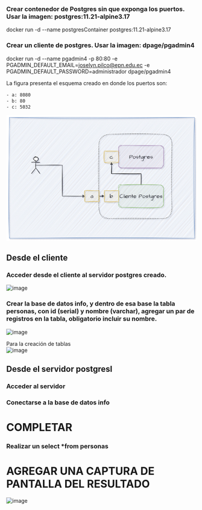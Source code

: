 ### Crear contenedor de Postgres sin que exponga los puertos. Usar la imagen: postgres:11.21-alpine3.17
docker run -d --name postgresContainer postgres:11.21-alpine3.17


### Crear un cliente de postgres. Usar la imagen: dpage/pgadmin4

docker run -d --name pgadmin4 -p 80:80 -e PGADMIN_DEFAULT_EMAIL=joselyn.pilco@epn.edu.ec -e PGADMIN_DEFAULT_PASSWORD=administrador dpage/pgadmin4

La figura presenta el esquema creado en donde los puertos son:
```
- a: 8080
- b: 80
- c: 5032
```

![Imagen](imagenes/esquema-ejercicio3.PNG)

## Desde el cliente
### Acceder desde el cliente al servidor postgres creado.
![image](https://github.com/jossC11/2024A-ISWD633-GR1/assets/94476123/39c2aff7-388c-4cf7-9038-1bbbda923d25)


### Crear la base de datos info, y dentro de esa base la tabla personas, con id (serial) y nombre (varchar), agregar un par de registros en la tabla, obligatorio incluir su nombre.
![image](https://github.com/jossC11/2024A-ISWD633-GR1/assets/94476123/18f1ac9a-0da6-4b81-8c19-d3f9324c8192)

Para la creación de tablas  
![image](https://github.com/jossC11/2024A-ISWD633-GR1/assets/94476123/4026ba18-ae63-4472-a63b-6c1d5d211f20)


## Desde el servidor postgresl
### Acceder al servidor

### Conectarse a la base de datos info
# COMPLETAR
### Realizar un select *from personas
# AGREGAR UNA CAPTURA DE PANTALLA DEL RESULTADO
![image](https://github.com/jossC11/2024A-ISWD633-GR1/assets/94476123/91e0e7d3-22dd-4807-bc56-f7adf150af70)

